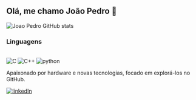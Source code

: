 ## Olá, me chamo João Pedro 👋

![Joao Pedro GitHub stats](https://github-readme-stats.vercel.app/api?username=joaopedro-1&show_icons=true&theme=cobalt)


### Linguagens
<div style="display: inline_block"><br/>
    <img aling="center" alt="C" src="https://img.shields.io/badge/C-00599C?style=for-the-badge&logo=c&logoColor=white" />
    <img aling="center" alt="C++" src="https://img.shields.io/badge/C%2B%2B-00599C?style=for-the-badge&logo=c%2B%2B&logoColor=white" />
     <img aling="center" alt="python" src="https://img.shields.io/badge/Python-14354C?style=for-the-badge&logo=python&logoColor=white" />
</div>


Apaixonado por hardware e novas tecnologias, focado em explorá-los no GitHub.

[![linkedIn](https://img.shields.io/badge/LinkedIn-0077B5?style=for-the-badge&logo=linkedin&logoColor=white)](www.linkedin.com/in/joaopedro-engineer)
